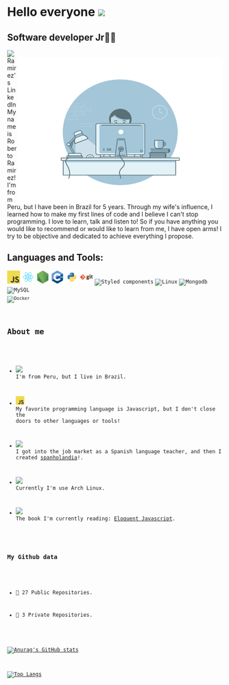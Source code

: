 <h1> Hello everyone <img src="https://media.giphy.com/media/hvRJCLFzcasrR4ia7z/giphy.gif" width="25px"></h1>

 ## **Software developer Jr🧑‍💻**
<a href="https://www.linkedin.com/in/ramirezmz/">
  <img align="left" alt="Ramirez's LinkedIn" width="22px" src="https://raw.githubusercontent.com/peterthehan/peterthehan/master/assets/linkedin.svg" />
</a></br>


<img align="right" alt="GIF" width="480" height="330" src="./Pictures/wasting_time.gif"/>

<div padding="20px">
<p>My name is Roberto Ramirez! I'm from Peru, but I have been in Brazil for 5 years. Through my wife's influence, I learned how to make my first lines of code and I believe I can't stop programming. I love to learn, talk and listen to! So if you have anything you would like to recommend or would like to learn from me, I have open arms!
I try to be objective and dedicated to achieve everything I propose.</p></div>

## **Languages and Tools:**  

<code><img height="30" title="Javascript" src="https://raw.githubusercontent.com/github/explore/80688e429a7d4ef2fca1e82350fe8e3517d3494d/topics/javascript/javascript.png"></code>
<code><img height="30" title="Reactjs" src="https://raw.githubusercontent.com/github/explore/80688e429a7d4ef2fca1e82350fe8e3517d3494d/topics/react/react.png"></code>
<code><img height="30" title="Nodejs" src="https://raw.githubusercontent.com/github/explore/80688e429a7d4ef2fca1e82350fe8e3517d3494d/topics/nodejs/nodejs.png"></code>
<code><img height="30" title="C++" src="https://raw.githubusercontent.com/github/explore/80688e429a7d4ef2fca1e82350fe8e3517d3494d/topics/cpp/cpp.png"></code>
<code><img height="30" title="Python" src="https://raw.githubusercontent.com/github/explore/80688e429a7d4ef2fca1e82350fe8e3517d3494d/topics/python/python.png"></code>
<code><img height="30" title="Git" src="https://raw.githubusercontent.com/github/explore/80688e429a7d4ef2fca1e82350fe8e3517d3494d/topics/git/git.png"></code>
<code><img height="30" title="Styled components" src="https://img.icons8.com/emoji/48/000000/nail-polish-.png"></code>
<code><img height="30" title="Linux" src="https://img.icons8.com/color/48/000000/linux--v2.png"/></code>
<code><img height="30" title="Mongodb" src="https://img.icons8.com/color/48/000000/mongodb.png"/></code>
<code><img height="30" title="MySQL"  src="https://img.icons8.com/color/48/26e07f/mysql-logo.png"/>
<code><img height="30" title="Docker" src="https://img.icons8.com/fluent/48/000000/docker.png"/></code>

## **About me**

* <img height="22" src="https://img.icons8.com/color/48/fa314a/peru.png"/> I'm from Peru, but I live in Brazil.
* <img height="20" src="https://raw.githubusercontent.com/github/explore/80688e429a7d4ef2fca1e82350fe8e3517d3494d/topics/javascript/javascript.png"> My favorite programming language is Javascript, but I don't close the doors to other languages or tools!
* <img height="24" src="https://img.icons8.com/color/48/000000/teacher.png"/> I got into the job market as a Spanish language teacher, and then I created [spanholandia](https://www.instagram.com/spanholandia/)!.

* <img height="20"  src="https://img.icons8.com/material-rounded/24/4a90e2/arch-linux.png"/> Currently I'm use Arch Linux.
* <img height="26" src="https://img.icons8.com/fluency/48/26e07f/reading.png"/> The book I'm currently reading: [Eloquent Javascript](https://eloquentjavascript.net/).

### **My Github data**

* 📜 27 Public Repositories.

* 🔑 3 Private Repositories. 


[![Anurag's GitHub stats](https://github-readme-stats.vercel.app/api?username=ramirezmz&show_icons=true&theme=dracula)](https://github.com/anuraghazra/github-readme-stats)


[![Top Langs](https://github-readme-stats.vercel.app/api/top-langs/?username=ramirezmz&layout=compact)](https://github.com/anuraghazra/github-readme-stats)
